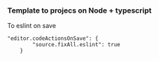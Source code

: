 ### Template to projecs on Node + typescript


To eslint on save
```
"editor.codeActionsOnSave": {
        "source.fixAll.eslint": true
    }
```